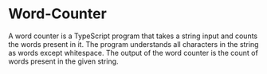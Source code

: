# Word-Counter
A word counter is a TypeScript program that takes a string input and counts the words present in it. The program understands all characters in the string as words except whitespace. The output of the word counter is the count of words present in the given string.
